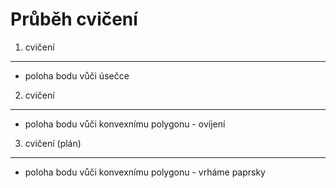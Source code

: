 Průběh cvičení
==============

1. cvičení
----------
- poloha bodu vůči úsečce

2. cvičení
----------
- poloha bodu vůči konvexnímu polygonu - ovíjení

3. cvičení (plán)
-----------------
- poloha bodu vůči konvexnímu polygonu - vrháme paprsky
